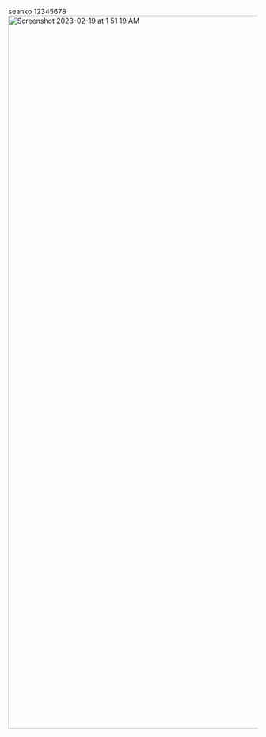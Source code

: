 seanko
12345678
<img width="1440" alt="Screenshot 2023-02-19 at 1 51 19 AM" src="https://user-images.githubusercontent.com/125750126/219882503-13e0e543-ee09-4063-a621-737601b41bf0.png">
